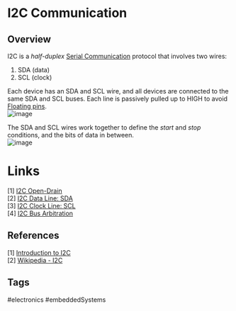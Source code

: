 # I2C Communication

## Overview
I2C is a *half-duplex* [Serial Communication](../202111021920) protocol that involves two wires:  
1. SDA (data)  
2. SCL (clock)  

Each device has an SDA and SCL wire, and all devices are connected to the same SDA and SCL buses. Each line is passively pulled up to HIGH to avoid [Floating pins](../202110192017/README.md).  
![image](./Sat_Jun_10_11:40:46_AM_PDT_2023.png)

The SDA and SCL wires work together to define the *start* and *stop* conditions, and the bits of data in between.  
![image](./Mon_May_29_07:23:02_PM_PDT_2023.png)

# Links
[1] [I2C Open-Drain ](../202112050545)  
[2] [I2C Data Line: SDA](../202112050552)  
[3] [I2C Clock Line: SCL](../202112050607)  
[4] [I2C Bus Arbitration](../202112050502)  

## References
[1] [Introduction to I2C](https://deepbluembedded.com/i2c-communication-protocol-tutorial-pic/)  
[2] [Wikipedia - I2C](https://en.wikipedia.org/wiki/I%C2%B2C)  

## Tags
#electronics #embeddedSystems
